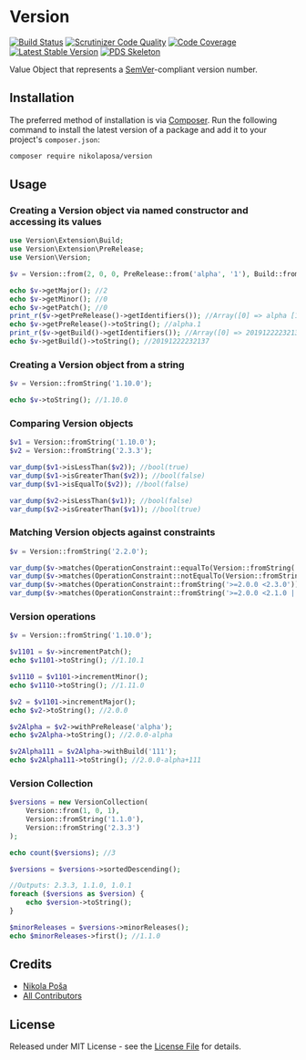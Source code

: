 # Version

[![Build Status](https://travis-ci.com/nikolaposa/version.svg?branch=master)](https://travis-ci.com/nikolaposa/version)
[![Scrutinizer Code Quality](https://scrutinizer-ci.com/g/nikolaposa/version/badges/quality-score.png?b=master)](https://scrutinizer-ci.com/g/nikolaposa/version/?branch=master)
[![Code Coverage](https://scrutinizer-ci.com/g/nikolaposa/version/badges/coverage.png?b=master)](https://scrutinizer-ci.com/g/nikolaposa/version/?branch=master)
[![Latest Stable Version](https://poser.pugx.org/nikolaposa/version/v/stable)](https://packagist.org/packages/nikolaposa/version)
[![PDS Skeleton](https://img.shields.io/badge/pds-skeleton-blue.svg)](https://github.com/php-pds/skeleton)

Value Object that represents a [SemVer][link-semver]-compliant version number.

## Installation

The preferred method of installation is via [Composer](http://getcomposer.org/). Run the following
command to install the latest version of a package and add it to your project's `composer.json`:

```bash
composer require nikolaposa/version
```

## Usage

### Creating a Version object via named constructor and accessing its values

```php
use Version\Extension\Build;
use Version\Extension\PreRelease;
use Version\Version;

$v = Version::from(2, 0, 0, PreRelease::from('alpha', '1'), Build::from('20191222232137'));

echo $v->getMajor(); //2
echo $v->getMinor(); //0
echo $v->getPatch(); //0
print_r($v->getPreRelease()->getIdentifiers()); //Array([0] => alpha [1] => 1)
echo $v->getPreRelease()->toString(); //alpha.1
print_r($v->getBuild()->getIdentifiers()); //Array([0] => 20191222232137)
echo $v->getBuild()->toString(); //20191222232137
```

### Creating a Version object from a string

```php
$v = Version::fromString('1.10.0');

echo $v->toString(); //1.10.0

```

### Comparing Version objects

```php
$v1 = Version::fromString('1.10.0');
$v2 = Version::fromString('2.3.3');

var_dump($v1->isLessThan($v2)); //bool(true)
var_dump($v1->isGreaterThan($v2)); //bool(false)
var_dump($v1->isEqualTo($v2)); //bool(false)

var_dump($v2->isLessThan($v1)); //bool(false)
var_dump($v2->isGreaterThan($v1)); //bool(true)
```

### Matching Version objects against constraints

```php
$v = Version::fromString('2.2.0');

var_dump($v->matches(OperationConstraint::equalTo(Version::fromString('2.2.0')))); //bool(true)
var_dump($v->matches(OperationConstraint::notEqualTo(Version::fromString('2.2.0')))); //bool(true)
var_dump($v->matches(OperationConstraint::fromString('>=2.0.0 <2.3.0'))); //bool(true)
var_dump($v->matches(OperationConstraint::fromString('>=2.0.0 <2.1.0 || 2.2.0'))); //bool(true)
```

### Version operations

```php
$v = Version::fromString('1.10.0');

$v1101 = $v->incrementPatch();
echo $v1101->toString(); //1.10.1

$v1110 = $v1101->incrementMinor();
echo $v1110->toString(); //1.11.0

$v2 = $v1101->incrementMajor();
echo $v2->toString(); //2.0.0

$v2Alpha = $v2->withPreRelease('alpha');
echo $v2Alpha->toString(); //2.0.0-alpha

$v2Alpha111 = $v2Alpha->withBuild('111');
echo $v2Alpha111->toString(); //2.0.0-alpha+111
```

### Version Collection

```php
$versions = new VersionCollection(
    Version::from(1, 0, 1),
    Version::fromString('1.1.0'),
    Version::fromString('2.3.3')
);

echo count($versions); //3

$versions = $versions->sortedDescending();

//Outputs: 2.3.3, 1.1.0, 1.0.1
foreach ($versions as $version) {
    echo $version->toString();
}

$minorReleases = $versions->minorReleases();
echo $minorReleases->first(); //1.1.0
```

## Credits

- [Nikola Poša][link-author]
- [All Contributors][link-contributors]

## License

Released under MIT License - see the [License File](LICENSE) for details.


[link-semver]: http://semver.org/
[link-author]: https://github.com/nikolaposa
[link-contributors]: ../../contributors
